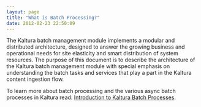 ```yaml
---
layout: page
title: "What is Batch Processing?"
date: 2012-02-23 22:50:09
---
```


<span>The Kaltura batch management module implements a modular and distributed architecture, designed to answer the growing business and operational needs for site elasticity and smart distribution of system resources. The purpose of this document is to describe the architecture of the Kaltura batch management module with special emphasis on understanding the batch tasks and services that play a part in the Kaltura content ingestion flow.</span>

To learn more about batch processing and the various async batch processes in Kaltura read: [Introduction to Kaltura Batch Processes][1].

 [1]: http://knowledge.kaltura.com/node/230